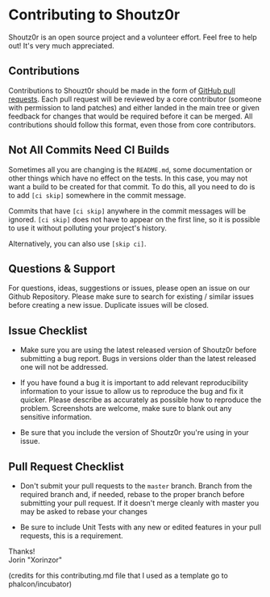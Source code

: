 # Contributing to Shoutz0r

Shoutz0r is an open source project and a volunteer effort.
Feel free to help out! It's very much appreciated.

## Contributions

Contributions to Shouzt0r should be made in the form of [GitHub pull requests][pr].
Each pull request will be reviewed by a core contributor (someone with permission to land patches) and either landed in
the main tree or given feedback for changes that would be required before it can be merged. All contributions should
follow this format, even those from core contributors.

## Not All Commits Need CI Builds

Sometimes all you are changing is the `README.md`, some documentation or other things which have no effect on the tests.
In this case, you may not want a build to be created for that commit. To do this, all you need to do is to add `[ci skip]`
somewhere in the commit message.

Commits that have `[ci skip]` anywhere in the commit messages will be ignored. `[ci skip]` does not have to appear on the
first line, so it is possible to use it without polluting your project's history.

Alternatively, you can also use `[skip ci]`.

## Questions & Support

For questions, ideas, suggestions or issues, please open an issue on our Github Repository. Please make sure to search for existing / similar
issues before creating a new issue. Duplicate issues will be closed.

## Issue Checklist

- Make sure you are using the latest released version of Shoutz0r before submitting a bug report. Bugs in versions older 
  than the latest released one will not be addressed.

- If you have found a bug it is important to add relevant reproducibility information to your issue to allow us
  to reproduce the bug and fix it quicker. Please describe as accurately as possible how to reproduce the problem.
  Screenshots are welcome, make sure to blank out any sensitive information.

- Be sure that you include the version of Shoutz0r you're using in your issue.

## Pull Request Checklist

- Don't submit your pull requests to the `master` branch. Branch from the required branch and,
  if needed, rebase to the proper branch before submitting your pull request.
  If it doesn't merge cleanly with master you may be asked to rebase your changes

- Be sure to include Unit Tests with any new or edited features in your pull requests, this is a requirement.

Thanks! <br />
Jorin "Xorinzor"

(credits for this contributing.md file that I used as a template go to phalcon/incubator)

[pr]: https://help.github.com/articles/using-pull-requests/